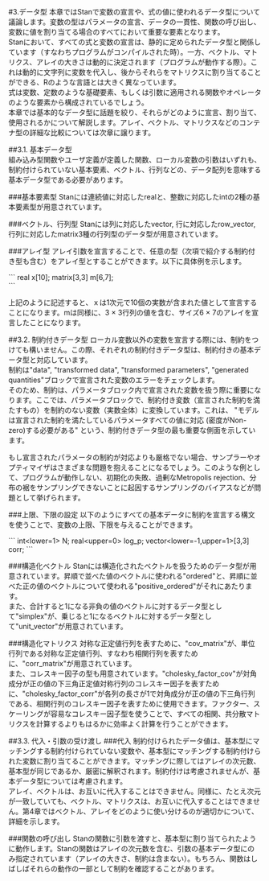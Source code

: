#3.データ型
本章ではStanで変数の宣言や、式の値に使われるデータ型について議論します。変数の型はパラメータの宣言、データの一貫性、関数の呼び出し、変数に値を割り当てる場合のすべてにおいて重要な要素となります。  
Stanにおいて、すべての式と変数の宣言は、静的に定められたデータ型と関係しています（すなわちプログラムがコンパイルされた時）。一方、ベクトル、マトリクス、アレイの大きさは動的に決定されます（プログラムが動作する際）。これは動的に文字列に変数を代入し、後からそれらをマトリクスに割り当てることができる、Rのような言語とは大きく異なっています。  
式は変数、定数のような基礎要素、もしくは引数に適用される関数やオペレータのような要素から構成されているでしょう。  
本章では基本的なデータ型に話題を絞り、それらがどのように宣言、割り当て、使用されるかについて解説します。アレイ、ベクトル、マトリクスなどのコンテナ型の詳細な比較については次章に譲ります。  

##3.1. 基本データ型  
組み込み型関数やユーザ定義が定義した関数、ローカル変数の引数はいずれも、制約付けられていない基本要素、ベクトル、行列などの、データ配列を意味する基本データ型である必要があります。

###基本要素型
Stanには連続値に対応したrealと、整数に対応したintの2種の基本要素型が用意されています。

###ベクトル、行列型
Stanには列に対応したvector, 行に対応したrow_vector, 行列に対応したmatrix3種の行列型のデータ型が用意されています。

###アレイ型
アレイ引数を宣言することで、任意の型（次項で紹介する制約付き型も含む）をアレイ型とすることができます。以下に具体例を示します。 

\`\`\`
real x[10];
matrix[3,3] m[6,7];  
\`\`\`

上記のように記述すると、ｘは1次元で10個の実数が含まれた値として宣言することになります。mは同様に、3 × 3行列の値を含む、サイズ6 × 7のアレイを宣言したことになります。  

##3.2. 制約付きデータ型
ローカル変数以外の変数を宣言する際には、制約をつけても構いません。この際、それぞれの制約付きデータ型は、制約付きの基本データ型と対応しています。  
制約は"data", "transformed data", "transformed parameters", "generated quantities"ブロックで宣言された変数のエラーをチェックします。  
そのため、制約は、パラメータブロック内で宣言された変数を扱う際に重要になります。ここでは、パラメータブロックで、制約付き変数（宣言された制約を満たすもの）を制約のない変数（実数全体）に変換しています。これは、
"モデルは宣言された制約を満たしているパラメータすべての値に対応 (密度がNon-zero)する必要がある"
という、制約付きデータ型の最も重要な側面を示しています。

もし宣言されたパラメータの制約が対応よりも厳格でない場合、サンプラーやオプティマイザはさまざまな問題を抱えることになるでしょう。このような例として、プログラムが動作しない、初期化の失敗、過剰なMetropolis rejection、分布の裾をサンプリングできないことに起因するサンプリングのバイアスなどが問題として挙げられます。  

###上限、下限の設定
以下のようにすべての基本データに制約を宣言する構文を使うことで、変数の上限、下限を与えることができます。  

\`\`\`
int<lower=1> N;
real<upper=0> log_p;
vector<lower=-1,upper=1>[3,3] corr;
\`\`\`

###構造化ベクトル
Stanには構造化されたベクトルを扱うためのデータ型が用意されています。昇順で並べた値のベクトルに使われる"ordered"と、昇順に並べた正の値のベクトルについて使われる"positive_ordered"がそれにあたります。  
また、合計すると1になる非負の値のベクトルに対するデータ型として"simplex"が、乗じると1になるベクトルに対するデータ型として"unit_vector"が用意されています。　　

###構造化マトリクス
対称な正定値行列を表すために、"cov_matrix"が、単位行列である対称な正定値行列、すなわち相関行列を表すために、"corr_matrix"が用意されています。  
また、コレスキー因子の型も用意されています。"cholesky_factor_cov"が対角成分が正の値の下三角正定値対称行列のコレスキー因子を表すために、"cholesky_factor_corr"が各列の長さが1で対角成分が正の値の下三角行列である、相関行列のコレスキー因子を表すために使用できます。ファクター、スケーリングが容易なコレスキー因子型を使うことで、すべての相関、共分散マトリクスを計算するよりもはるかに効率よく計算を行うことができます。

##3.3. 代入・引数の受け渡し
###代入
制約付けられたデータ値は、基本型にマッチングする制約付けられていない変数や、基本型にマッチングする制約付けられた変数に割り当てることができます。マッチングに際してはアレイの次元数、基本型が同じであるか、厳密に解釈されます。制約付けは考慮されませんが、基本データ型については考慮されます。  
アレイ、ベクトルは、お互いに代入することはできません。同様に、たとえ次元が一致していても、ベクトル、マトリクスは、お互いに代入することはできません。第4章ではベクトル、アレイをどのように使い分けるのが適切かについて、詳細を示します。  

###関数の呼び出し
Stanの関数に引数を渡すと、基本型に割り当てられたように動作します。Stanの関数はアレイの次元数を含む、引数の基本データ型にのみ指定されています（アレイの大きさ、制約は含まない）。もちろん、関数はしばしばそれらの動作の一部として制約を確認することがあります。